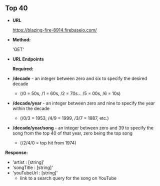 **Top 40**
----

* **URL**

  https://blazing-fire-8914.firebaseio.com/

* **Method:**

  'GET'
  
*  **URL Endpoints**

   **Required:** 

  - **/decade** - an integer between zero and six to specify the desired decade 
   
    - (/0 = 50s, /1 = 60s, /2 = 70s... /5 = 00s, /6 = 10s)
   
  - **/decade/year** - an integer between zero and nine to specify the year within the decade
   
    - (/0/3 = 1953, /4/9 = 1999, /3/7 = 1987, etc.)
   
  - **/decade/year/song** - an integer between zero and 39 to specify the song from the top 40 of that year, zero being the top song 
   
    - (/2/4/0 = top hit from 1974) 

   **Response:**
 
   - 'artist : [string]'
   - 'songTitle : [string]'
   - 'youTubeUrl : [string]' 
     - link to a search query for the song on YouTube
